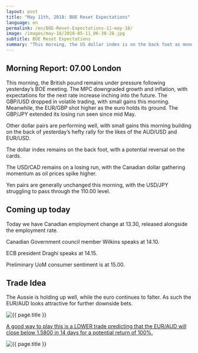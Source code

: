 ```yaml
---
layout: post
title: "May 11th, 2018: BOE Reset Expectations"
language: en
permalink: /en/BOE-Reset-Expectations-11-may-18/
image: /images/may-18/2018-05-11_06-30-28.jpg
subtitle: BOE Reset Expectations
summary: "This morning, the US dollar index is on the back foot as money flows into the safety of the Japanese yen. Traders are seeking out safer harbours especially in emerging markets after the Malaysian opposition sprung a surprise election victory"
---
```

## Morning Report: 07.00 London

This morning, the British pound remains under pressure following yesterday’s BOE meeting. The MPC downgraded growth and inflation, with expectations for the next rate increase inching into the future. The GBP/USD dropped in volatile trading, with small gains this morning. Meanwhile, the EUR/GBP shot higher as the euro holds its ground. The GBP/JPY extended its losing run seen since mid May. 

Other dollar pairs are performing well, with small gains this morning building on the back of yesterday’s hefty rally for the likes of the AUD/USD and EUR/USD. 

The dollar index remains on the back foot, with a potential reversal on the cards. 

The USD/CAD remains on a losing run, with the Canadian dollar gathering momentum as oil prices spike higher. 

Yen pairs are generally unchanged this morning, with the USD/JPY struggling to pass through the 110.00 level. 

## Coming up today

Today we have Canadian employment change at 13.30, released alongside the employment rate. 

Canadian Government council member Wilkins speaks at 14.10. 

ECB president Draghi speaks at 14.15. 

Preliminary UoM consumer sentiment is at 15.00. 

## Trade Idea

The Aussie is holding up well, while the euro continues to falter. As such the EUR/AUD looks attractive for further downside bets.

<img class="post-image" src="{{ site.url }}/images/may-18/2018-05-11_06-30-28.jpg" alt="{{ page.title }}" title="{{ page.title }}">

<a href="%LINK%%?currency=GBP&market=forex&underlying=frxEURAUD&formname=higherlower&duration_amount=14&duration_units=d&amount=10&amount_type=payout&expiry_type=duration&barrier=1.5800" target="_blank">A good way to play this is a LOWER trade predicting that the EUR/AUD will close below 1.5800 in 14 days for a potential return of 100%.</a>

<img class="post-image" src="{{ site.url }}/images/may-18/2018-05-11_06-21-44.jpg" alt="{{ page.title }}" title="{{ page.title }}">
